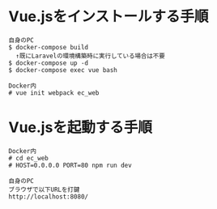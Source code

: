 # Vue.jsをインストールする手順
```
自身のPC
$ docker-compose build
  ↑既にLaravelの環境構築時に実行している場合は不要
$ docker-compose up -d
$ docker-compose exec vue bash

Docker内
# vue init webpack ec_web
```

# Vue.jsを起動する手順
```
Docker内
# cd ec_web
# HOST=0.0.0.0 PORT=80 npm run dev

自身のPC
ブラウザで以下URLを打鍵
http://localhost:8080/
```
